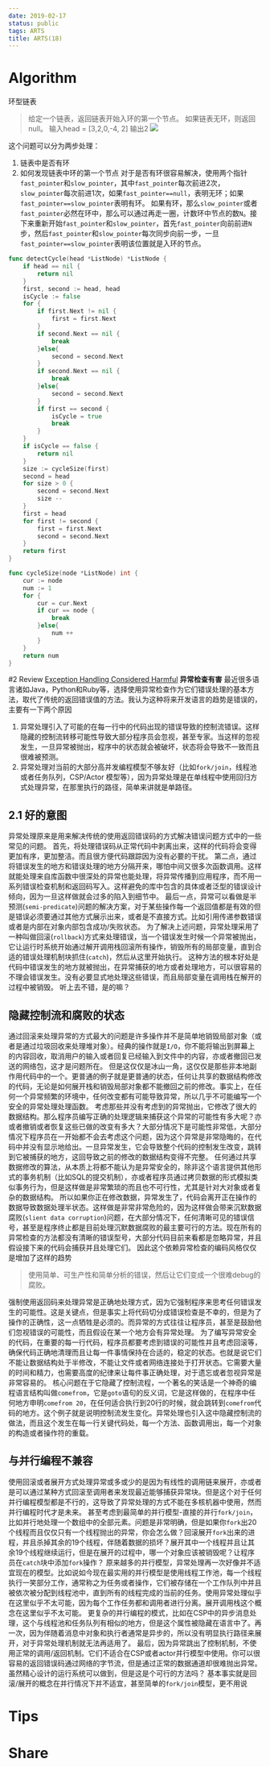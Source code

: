 ```yaml
---
date: 2019-02-17
status: public
tags: ARTS
title: ARTS(18)
---
```


# Algorithm
环型链表
> 给定一个链表，返回链表开始入环的第一个节点。 如果链表无环，则返回 null。
> 输入head = [3,2,0,-4, 2]
> 输出2
![](./_image/2019-02-20-19-30-18.jpg)

这个问题可以分为两步处理：
1. 链表中是否有环
2. 如何发现链表中环的第一个节点
对于是否有环很容易解决，使用两个指针`fast_pointer`和`slow_pointer`，其中`fast_pointer`每次前进2次，`slow_pointer`每次前进1次，如果`fast_pointer==null`，表明无环；如果`fast_pointer==slow_pointer`表明有环。
如果有环，那么`slow_pointer`或者`fast_pointer`必然在环中，那么可以通过再走一圈，计数环中节点的数`N`。接下来重新开始`fast_pointer`和`slow_pointer`，首先`fast_pointer`向前前进`N`步，然后`fast_pointer`和`slow_pointer`每次同步向前一步，一旦`fast_pointer==slow_pointer`表明该位置就是入环的节点。
```go
func detectCycle(head *ListNode) *ListNode {
	if head == nil {
		return nil
	}
	first, second := head, head
	isCycle := false
	for {
		if first.Next != nil {
			first = first.Next
		}
		if second.Next == nil {
			break
		}else{
			second = second.Next
		}
		if second.Next == nil {
			break
		}else{
			second = second.Next
		}
		if first == second {
			isCycle = true
			break
		}
	}
	if isCycle == false {
		return nil
	}
	size := cycleSize(first)
	second = head
	for size > 0 {
		second = second.Next
		size --
	}
	first = head
	for first != second {
		first = first.Next
		second = second.Next
	}
	return first
}

func cycleSize(node *ListNode) int {
	cur := node
	num := 1
	for {
		cur = cur.Next
		if cur == node {
			break
		}else{
			num ++
		}
	}
	return num
}
```
#2 Review
[Exception Handling Considered Harmful](http://www.lighterra.com/papers/exceptionsharmful/)
**异常检查有害**
最近很多语言诸如Java，Python和Ruby等，选择使用异常检查作为它们错误处理的基本方法，取代了传统的返回错误值的方法。我认为这种将来开发语言的趋势是错误的，主要有一下两个原因
1. 异常处理引入了可能的在每一行中的代码出现的错误导致的控制流错误。这样隐藏的控制流转移可能性导致大部分程序员会忽视，甚至专家。当这样的忽视发生，一旦异常被抛出，程序中的状态就会被破坏，状态将会导致不一致而且很难被预测。
2. 异常处理对当前的大部分高并发编程模型不够友好（比如`fork/join`，线程池或者任务队列，CSP/Actor 模型等），因为异常处理是在单线程中使用回归方式处理异常，在那里执行的路径，简单来讲就是单路径。
## 2.1 好的意图
异常处理原来是用来解决传统的使用返回错误码的方式解决错误问题方式中的一些常见的问题。
首先，将处理错误码从正常代码中剥离出来，这样的代码将会变得更加有序，更加整洁。而且很方便代码跟踪因为没有必要的干扰。
第二点，通过将错误发生的地方和错误处理的地方分隔开来，哪怕中间又很多次函数调用。这样就能处理来自库函数中很深处的异常也能处理，将异常传播到应用程序，而不用一系列错误检查机制和返回码写入。这样避免的库中包含的具体或者泛型的错误设计倾向，因为一旦这样做就会过多的陷入到细节中。
最后一点，异常可以看做是半预测(`semi-predicate`)问题的解决方案，对于某些操作每一个返回值都是有效的但是错误必须要通过其他方式展示出来，或者是不直接方式。比如引用传递参数错误或者是内部在对象内部包含成功/失败状态。
为了解决上述问题，异常处理采用了一种叫做回滚(`rollback`)方式来处理错误，当一个错误发生时候一个异常被抛出，它让运行时系统开始通过解开调用栈回滚所有操作，销毁所有的局部变量，直到合适的错误处理机制块抓住(`catch`)，然后从这里开始执行。
这种方法的根本好处是代码中错误发生的地方就被抛出，在异常捕获的地方或者处理地方，可以很容易的不理会错误发生。没有必要显式地处理这些错误，而且局部变量在调用栈在解开的过程中被销毁。
听上去不错，是的嘛？
## 隐藏控制流和腐败的状态
通过回滚来处理异常的方式最大的问题是许多操作并不是简单地销毁局部对象（或者是通过垃圾回收来处理堆对象）。经典的操作就是`I/O`，你不能将输出到屏幕上的内容回收，取消用户的输入或者回复已经输入到文件中的内容，亦或者撤回已发送的网络包，这才是问题所在。
但是这仅仅是冰山一角，这仅仅是那些非本地副作用代码中的一个。更普通的例子就是更普通的状态，任何让共享的数据结构修改的代码，无论是如何展开栈和销毁局部对象都不能撤回之前的修改。事实上，在任何一个异常频繁的环境中，任何改变都有可能导致异常，所以几乎不可能编写一个安全的异常处理处理函数。
考虑那些并没有考虑到的异常抛出，它修改了很大的数据结构。那么程序员编写正确的处理逻辑来捕获这个异常的可能性有多大呢？亦或者撤销或者恢复这些已做的改变有多大？大部分情况下是可能性非常低，大部分情况下程序员在一开始都不会去考虑这个问题，因为这个异常是非常隐晦的，在代码中并没有显示地给出。一旦异常发生，它会导致整个代码的控制发生改变，跳转到它被捕获的地方，这回导致之前的修改的数据结构变得不完整。
任何通过共享数据修改的算法，从本质上将都不能认为是异常安全的，除非这个语言提供其他形式的事务机制（比如SQL的提交机制），亦或者程序员通过拷贝数据的形式模拟类似事务行为，但是这样做是非常繁琐的而且也不可行性，尤其是针对大对象或者复杂的数据结构。
所以如果你正在修改数据，异常发生了，代码会离开正在操作的数据导致数据处理半状态。这样做是非常非常危险的，因为这样做会带来沉默数据腐败(`slient data corruption`)问题，在大部分情况下，任何清晰可见的错误信号，甚至是程序终止都是目前处理沉默数据腐败的最主要可行的方法。现在所有的异常检查的方法都没有清晰的错误型号，大部分代码目前来看都是忽略异常，并且假设接下来的代码会捕获并且处理它们。
因此这个依赖异常检查的编码风格仅仅是增加了这样的趋势
> 使用简单、可生产性和简单分析的错误，然后让它们变成一个很难debug的腐败。

强制使用返回码来处理异常是正确地处理方式，因为它强制程序来思考任何错误发生的可能性。这是关键点，但是事实上将代码切分成错误检查是不幸的，但是为了操作的正确性，这一点牺牲是必须的。而异常的方式往往让程序员，甚至是鼓励他们忽视错误的可能性，而且假设在某一个地方会有异常处理。
为了编写异常安全的代码，在重要的每一行代码，程序员都要考虑到错误的可能性并且考虑回滚等，确保代码正确地清理而且让每一件事情保持在合适的，稳定的状态。也就是说它们不能让数据结构处于半修改，不能让文件或者网络连接处于打开状态。它需要大量的时间和精力，也需要高度的纪律来让每件事正确处理，对于遗忘或者忽视异常是非常容易的。
核心问题在于它隐藏了控制流程，一个著名的笑话是一个神奇的编程语言结构叫做`comefrom`，它是`goto`语句的反义词，它是这样做的，在程序中任何地方申明`comefrom 20`，在任何适合执行到20行的时候，就会跳转到`comefrom`代码的地方。这个例子就是说明控制流发生变化。异常处理也引入这中隐藏控制流的做法，而且这个发生在每一行关键代码处，每一个方法、函数调用出，每一个对象的构造或者操作符的重载。
## 与并行编程不兼容
使用回滚或者展开方式处理异常或多或少的是因为有线性的调用链来展开，亦或者是可以通过某种方式回滚至调用者来发现最近能够捕获异常块。但是这个对于任何并行编程模型都是不行的，这导致了异常处理的方式不能在多核机器中使用，然而并行编程时代才是未来。
甚至考虑到最简单的并行模型-直接的并行`fork/join`，比如并行地处理一个数组中的全部元素。问题是非常明确，但是如果你`fork`出20个线程而且仅仅只有一个线程抛出的异常，你会怎么做？回滚展开`fork`出来的进程，并且杀掉其余的19个线程，伴随着数据的损坏？展开其中一个线程并且让其余19个线程继续运行，但是在展开的过程中，哪一个对象应该被销毁呢？让程序员在`catch`块中添加`fork`操作？
原来越多的并行模型，异常处理再一次好像并不适宜现在的模型。比如说如今现在最实用的并行模型是使用线程工作池，每一个线程执行一笑部分工作，通常称之为任务或者操作，它们被存储在一个工作队列中并且被依次被分配到线程池中，直到所有的线程完成的当前的任务。使用异常处理似乎在这里似乎不太可能，因为每个工作任务都和调用者进行分离。展开调用栈这个概念在这里似乎不太可能。
更复杂的并行编程的模式，比如在CSP中的异步消息处理，这个与线程池和任务队列有相似的地方，但是这个属性被隐藏在语言中了。再一次，因为伴随着消息中对象和执行者通常是异步的，所以没有明显执行路径来展开，对于异常处理机制就无法再适用了。
最后，因为异常跳出了控制机制，不使用正常的调用/返回机制。它们不适合在CSP或者actor并行模型中使用。你可以很容易的返回错误码通过网络的字节流，但是通过正常的数据通道却很难抛出异常。虽然精心设计的运行系统可以做到，但是这是个可行的方法吗？
基本事实就是回滚/展开的概念在并行情况下并不适宜，甚至简单的`fork/join`模型，更不用说
# Tips
# Share
